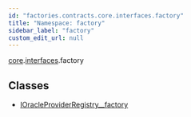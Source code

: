 ```yaml
---
id: "factories.contracts.core.interfaces.factory"
title: "Namespace: factory"
sidebar_label: "factory"
custom_edit_url: null
---
```


[core](factories.contracts.core.md).[interfaces](factories.contracts.core.interfaces.md).factory

## Classes

- [IOracleProviderRegistry\_\_factory](../classes/factories.contracts.core.interfaces.factory.IOracleProviderRegistry__factory.md)
